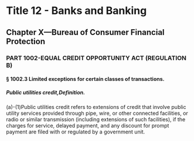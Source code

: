 
# Title 12 - Banks and Banking
## Chapter X—Bureau of Consumer Financial Protection
### PART 1002-EQUAL CREDIT OPPORTUNITY ACT (REGULATION B)
#### § 1002.3 Limited exceptions for certain classes of transactions.
##### Public utilities credit,Definition.

(a)-(1)Public utilities credit refers to extensions of credit that involve public utility services provided through pipe, wire, or other connected facilities, or radio or similar transmission (including extensions of such facilities), if the charges for service, delayed payment, and any discount for prompt payment are filed with or regulated by a government unit.

